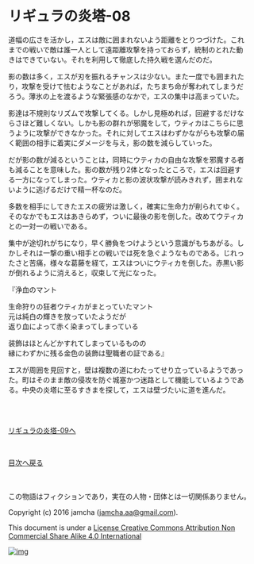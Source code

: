 # リギュラの炎塔-08

道幅の広さを活かし，エスは敵に囲まれないよう距離をとりつづけた。これ  
までの戦いで敵は誰一人として遠距離攻撃を持っておらず，統制のとれた動  
きはできていない。それを利用して徹底した持久戦を選んだのだ。  

影の数は多く，エスが刃を振れるチャンスは少ない。また一度でも囲まれた  
り，攻撃を受けて怯むようなことがあれば，たちまち命が奪われてしまうだ  
ろう。薄氷の上を渡るような緊張感のなかで，エスの集中は高まっていた。  

影達は不規則なリズムで攻撃してくる。しかし見極めれば，回避するだけな  
らさほど難しくない。しかも影の群れが邪魔をして，ウティカはこちらに思  
うように攻撃ができなかった。それに対してエスはわずかながらも攻撃の届  
く範囲の相手に着実にダメージを与え，影の数を減らしていった。  

だが影の数が減るということは，同時にウティカの自由な攻撃を邪魔する者  
も減ることを意味した。影の数が残り2体となったところで，エスは回避す  
る一方になってしまった。ウティカと影の波状攻撃が読みきれず，囲まれな  
いように逃げるだけで精一杯なのだ。  

多数を相手にしてきたエスの疲労は激しく，確実に生命力が削られてゆく。  
そのなかでもエスはあきらめず，ついに最後の影を倒した。改めてウティカ  
との一対一の戦いである。  

集中が途切れがちになり，早く勝負をつけようという意識がもちあがる。し  
かしそれは一撃の重い相手との戦いでは死を急ぐようなものである。じれっ  
たさと苦痛，様々な葛藤を経て，エスはついにウティカを倒した。赤黒い影  
が倒れるように消えると，収束して光になった。  

『浄血のマント  

生命狩りの狂者ウティカがまとっていたマント  
元は純白の輝きを放っていたようだが  
返り血によって赤く染まってしまっている  

装飾はほとんどかすれてしまっているものの  
縁にわずかに残る金色の装飾は聖職者の証である』  

エスが周囲を見回すと，壁は複数の道にわたってせり立っているようであっ  
た。町はそのまま敵の侵攻を防ぐ城塞かつ迷路として機能しているようであ  
る。中央の炎塔に至るすきまを探して，エスは壁づたいに道を進んだ。  

<br>  
<br>  

[リギュラの炎塔-09へ](./09.md)  

<br>  

[目次へ戻る](https://github.com/jamcha-aa/EbonyBlades/blob/master/README.md)  

<br>  
<br>  
この物語はフィクションであり，実在の人物・団体とは一切関係ありません。  

Copyright (c) 2016 jamcha (jamcha.aa@gmail.com).  

This document is under a [License Creative Commons Attribution Non Commercial Share Alike 4.0 International](http://creativecommons.org/licenses/by-nc-sa/4.0/deed)  

[![img](http://i.creativecommons.org/l/by-nc-sa/3.0/80x15.png)](http://creativecommons.org/licenses/by-nc-sa/4.0/deed)